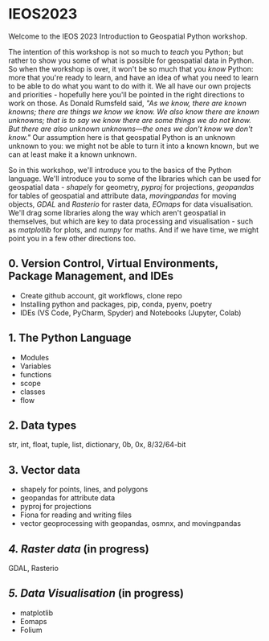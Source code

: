 # IEOS2023

Welcome to the IEOS 2023 Introduction to Geospatial Python workshop.

The intention of this workshop is not so much to _teach_ you Python; but rather to show you some of what is possible for geospatial data in Python. So when the workshop is over, it won't be so much that you _know_ Python: more that you're ready to learn, and have an idea of what you need to learn to be able to do what you want to do with it. We all have our own projects and priorities - hopefully here you'll be pointed in the right directions to work on those. As Donald Rumsfeld said, _"As we know, there are known knowns; there are things we know we know. We also know there are known unknowns; that is to say we know there are some things we do not know. But there are also unknown unknowns—the ones we don't know we don't know."_ Our assumption here is that geospatial Python is an unknown unknown to you: we might not be able to turn it into a known known, but we can at least make it a known unknown.

So in this workshop, we'll introduce you to the basics of the Python language. We'll introduce you to some of the libraries which can be used for geospatial data - _shapely_ for geometry, _pyproj_ for projections, _geopandas_ for tables of geospatial and attribute data, _movingpandas_ for moving objects, _GDAL_ and _Rasterio_ for raster data, _EOmaps_ for data visualisation. We'll drag some libraries along the way which aren't geospatial in themselves, but which are key to data processing and visualisation - such as _matplotlib_ for plots, and _numpy_ for maths. And if we have time, we might point you in a few other directions too.

## 0. Version Control, Virtual Environments, Package Management, and IDEs   
 - Create github account, git workflows, clone repo  
 - Installing python and packages, pip, conda, pyenv, poetry  
 - IDEs (VS Code, PyCharm, Spyder) and Notebooks (Jupyter, Colab)  
  
## 1. The Python Language 
 - Modules  
 - Variables  
 - functions  
 - scope  
 - classes  
 - flow
  
## 2. Data types   
str, int, float, tuple, list, dictionary, 0b, 0x, 8/32/64-bit
  
## 3. Vector data  
 - shapely for points, lines, and polygons  
 - geopandas for attribute data  
 - pyproj for projections  
 - Fiona for reading and writing files  
 - vector geoprocessing with geopandas, osmnx, and movingpandas  
  
## _4. Raster data_ (in progress)  
GDAL, Rasterio  
  
## _5. Data Visualisation_  (in progress)
 - matplotlib  
 - Eomaps  
 - Folium




